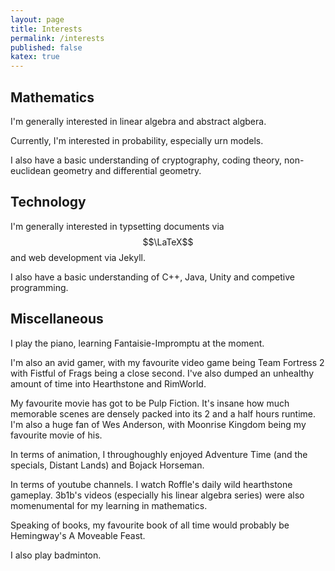```yaml
---
layout: page
title: Interests
permalink: /interests
published: false
katex: true
---
```


## Mathematics

I'm generally interested in linear algebra and abstract algbera. 

Currently, I'm interested in probability, especially urn models.

I also have a basic understanding of cryptography, coding theory, non-euclidean geometry and differential geometry.

## Technology

I'm generally interested in typsetting documents via $$\LaTeX$$ and web development via Jekyll.

I also have a basic understanding of C++, Java, Unity and competive programming.

## Miscellaneous

I play the piano, learning Fantaisie-Impromptu at the moment.

I'm also an avid gamer, with my favourite video game being Team Fortress 2 with Fistful of Frags being a close second. I've also dumped an unhealthy amount of time into Hearthstone and RimWorld.

My favourite movie has got to be Pulp Fiction. It's insane how much memorable scenes are densely packed into its 2 and a half hours runtime. I'm also a huge fan of Wes Anderson, with Moonrise Kingdom being my favourite movie of his. 

In terms of animation, I throughoughly enjoyed Adventure Time (and the specials, Distant Lands) and Bojack Horseman. 

In terms of youtube channels. I watch Roffle's daily wild hearthstone gameplay. 3b1b's videos (especially his linear algebra series) were also momenumental for my learning in mathematics.

Speaking of books, my favourite book of all time would probably be Hemingway's A Moveable Feast. 

I also play badminton.

